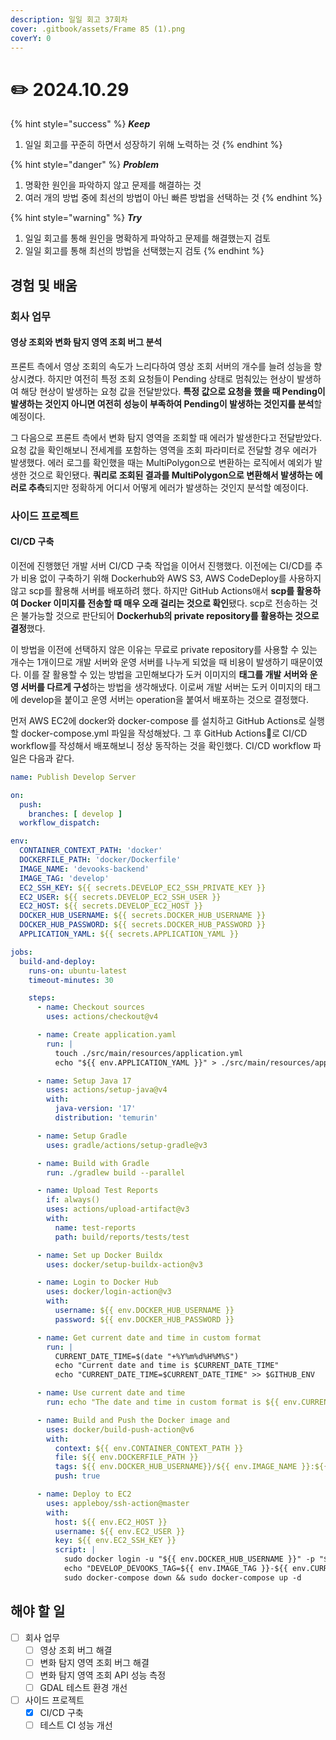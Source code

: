 ```yaml
---
description: 일일 회고 37회차
cover: .gitbook/assets/Frame 85 (1).png
coverY: 0
---
```


# ✏️ 2024.10.29

{% hint style="success" %}
_**Keep**_

1. 일일 회고를 꾸준히 하면서 성장하기 위해 노력하는 것
{% endhint %}

{% hint style="danger" %}
_**Problem**_

1. 명확한 원인을 파악하지 않고 문제를 해결하는 것
2. 여러 개의 방법 중에 최선의 방법이 아닌 빠른 방법을 선택하는 것
{% endhint %}

{% hint style="warning" %}
_**Try**_

1. 일일 회고를 통해 원인을 명확하게 파악하고 문제를 해결했는지 검토
2. 일일 회고를 통해 최선의 방법을 선택했는지 검토
{% endhint %}

## 경험 및 배움

### 회사 업무

#### 영상 조회와 변화 탐지 영역 조회 버그 분석

프론트 측에서 영상 조회의 속도가 느리다하여 영상 조회 서버의 개수를 늘려 성능을 향상시켰다. 하지만 여전히 특정 조회 요청들이 Pending 상태로 멈춰있는 현상이 발생하여 해당 현상이 발생하는 요청 값을 전달받았다. **특정 값으로 요청을 했을 때 Pending이 발생하는 것인지 아니면 여전히 성능이 부족하여 Pending이 발생하는 것인지를 분석**할 예정이다.

그 다음으로 프론트 측에서 변화 탐지 영역을 조회할 때 에러가 발생한다고 전달받았다. 요청 값을 확인해보니 전세계를 포함하는 영역을 조회 파라미터로 전달할 경우 에러가 발생했다. 에러 로그를 확인했을 때는 MultiPolygon으로 변환하는 로직에서 예외가 발생한 것으로 확인됐다. **쿼리로 조회된 결과를 MultiPolygon으로 변환해서 발생하는 에러로 추측**되지만 정확하게 어디서 어떻게 에러가 발생하는 것인지 분석할 예정이다.



### 사이드 프로젝트

#### CI/CD 구축

이전에 진행했던 개발 서버 CI/CD 구축 작업을 이어서 진행했다. 이전에는 CI/CD를 추가 비용 없이 구축하기 위해 Dockerhub와 AWS S3, AWS CodeDeploy를 사용하지 않고 scp를 활용해 서버를 배포하려 했다. 하지만 GitHub Actions애서 **scp를 활용하여 Docker 이미지를 전송할 때 매우 오래 걸리는 것으로 확인**됐다. scp로 전송하는 것은 불가능할 것으로 판단되어 **Dockerhub의 private repository를 활용하는 것으로 결정**했다.&#x20;

이 방법을 이전에 선택하지 않은 이유는 무료로 private repository를 사용할 수 있는 개수는 1개이므로 개발 서버와 운영 서버를 나누게 되었을 때 비용이 발생하기 때문이였다. 이를 잘 활용할 수 있는 방법을 고민해보다가 도커 이미지의 **태그를 개발 서버와 운영 서버를 다르게 구성**하는 방법을 생각해냈다. 이로써 개발 서버는 도커 이미지의 태그에 develop을 붙이고 운영 서버는 operation을 붙여서 배포하는 것으로 결정했다.

먼저 AWS EC2에 docker와 docker-compose 를 설치하고 GitHub Actions로 실행할 docker-compose.yml 파일을 작성해놨다. 그 후 GitHub Actions로 CI/CD workflow를 작성해서 배포해보니 정상 동작하는 것을 확인했다. CI/CD workflow 파일은 다음과 같다.

```yaml
name: Publish Develop Server

on:
  push:
    branches: [ develop ]
  workflow_dispatch:

env:
  CONTAINER_CONTEXT_PATH: 'docker'
  DOCKERFILE_PATH: 'docker/Dockerfile'
  IMAGE_NAME: 'devooks-backend'
  IMAGE_TAG: 'develop'
  EC2_SSH_KEY: ${{ secrets.DEVELOP_EC2_SSH_PRIVATE_KEY }}
  EC2_USER: ${{ secrets.DEVELOP_EC2_SSH_USER }}
  EC2_HOST: ${{ secrets.DEVELOP_EC2_HOST }}
  DOCKER_HUB_USERNAME: ${{ secrets.DOCKER_HUB_USERNAME }}
  DOCKER_HUB_PASSWORD: ${{ secrets.DOCKER_HUB_PASSWORD }}
  APPLICATION_YAML: ${{ secrets.APPLICATION_YAML }}

jobs:
  build-and-deploy:
    runs-on: ubuntu-latest
    timeout-minutes: 30

    steps:
      - name: Checkout sources
        uses: actions/checkout@v4

      - name: Create application.yaml
        run: |
          touch ./src/main/resources/application.yml
          echo "${{ env.APPLICATION_YAML }}" > ./src/main/resources/application.yml

      - name: Setup Java 17
        uses: actions/setup-java@v4
        with:
          java-version: '17'
          distribution: 'temurin'

      - name: Setup Gradle
        uses: gradle/actions/setup-gradle@v3

      - name: Build with Gradle
        run: ./gradlew build --parallel

      - name: Upload Test Reports
        if: always()
        uses: actions/upload-artifact@v3
        with:
          name: test-reports
          path: build/reports/tests/test

      - name: Set up Docker Buildx
        uses: docker/setup-buildx-action@v3

      - name: Login to Docker Hub
        uses: docker/login-action@v3
        with:
          username: ${{ env.DOCKER_HUB_USERNAME }}
          password: ${{ env.DOCKER_HUB_PASSWORD }}

      - name: Get current date and time in custom format
        run: |
          CURRENT_DATE_TIME=$(date "+%Y%m%d%H%M%S")
          echo "Current date and time is $CURRENT_DATE_TIME"
          echo "CURRENT_DATE_TIME=$CURRENT_DATE_TIME" >> $GITHUB_ENV

      - name: Use current date and time
        run: echo "The date and time in custom format is ${{ env.CURRENT_DATE_TIME }}"

      - name: Build and Push the Docker image and
        uses: docker/build-push-action@v6
        with:
          context: ${{ env.CONTAINER_CONTEXT_PATH }}
          file: ${{ env.DOCKERFILE_PATH }}
          tags: ${{ env.DOCKER_HUB_USERNAME}}/${{ env.IMAGE_NAME }}:${{ env.IMAGE_TAG }}-${{ env.CURRENT_DATE_TIME }}
          push: true

      - name: Deploy to EC2
        uses: appleboy/ssh-action@master
        with:
          host: ${{ env.EC2_HOST }}
          username: ${{ env.EC2_USER }}
          key: ${{ env.EC2_SSH_KEY }}
          script: |
            sudo docker login -u "${{ env.DOCKER_HUB_USERNAME }}" -p "${{ env.DOCKER_HUB_PASSWORD }}"
            echo "DEVELOP_DEVOOKS_TAG=${{ env.IMAGE_TAG }}-${{ env.CURRENT_DATE_TIME }}" > .env
            sudo docker-compose down && sudo docker-compose up -d
```



## 해야 할 일

* [ ] 회사 업무
  * [ ] 영상 조회 버그 해결
  * [ ] 변화 탐지 영역 조회 버그 해결
  * [ ] 변화 탐지 영역 조회 API 성능 측정
  * [ ] GDAL 테스트 환경 개선
* [ ] 사이드 프로젝트
  * [x] CI/CD 구축
  * [ ] 테스트 CI 성능 개선
